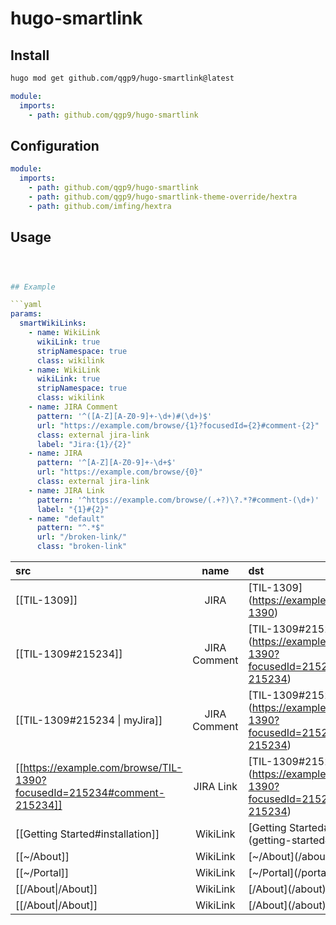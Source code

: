 # hugo-smartlink

## Install

```bash
hugo mod get github.com/qgp9/hugo-smartlink@latest
```

```yaml
module:
  imports:
    - path: github.com/qgp9/hugo-smartlink
```

## Configuration

```yaml
module:
  imports:
    - path: github.com/qgp9/hugo-smartlink
    - path: github.com/qgp9/hugo-smartlink-theme-override/hextra
    - path: github.com/imfing/hextra
```

## Usage

```yaml



## Example

```yaml
params:
  smartWikiLinks:
    - name: WikiLink
      wikiLink: true
      stripNamespace: true
      class: wikilink
    - name: WikiLink
      wikiLink: true
      stripNamespace: true
      class: wikilink
    - name: JIRA Comment
      pattern: '^([A-Z][A-Z0-9]+-\d+)#(\d+)$'
      url: "https://example.com/browse/{1}?focusedId={2}#comment-{2}"
      class: external jira-link
      label: "Jira:{1}/{2}"
    - name: JIRA
      pattern: '^[A-Z][A-Z0-9]+-\d+$'
      url: "https://example.com/browse/{0}"
      class: external jira-link
    - name: JIRA Link
      pattern: '^https://example.com/browse/(.+?)\?.*?#comment-(\d+)'
      label: "{1}#{2}"
    - name: "default"
      pattern: "^.*$"
      url: "/broken-link/"
      class: "broken-link"
```

| src | name | dst |
|:----|:----:|:----|
| [[TIL-1309]] | JIRA | \[TIL-1309](https://example.com/browser/TIL-1390) |
| [[TIL-1309#215234]] | JIRA Comment | \[TIL-1309#215234](https://example.com/browser/TIL-1390?focusedId=215234#comment-215234) |
| [[TIL-1309#215234 \| myJira]] | JIRA Comment | \[TIL-1309#215234](https://example.com/browser/TIL-1390?focusedId=215234#comment-215234) |
| [[https://example.com/browse/TIL-1390?focusedId=215234#comment-215234]] | JIRA Link | \[TIL-1309#215234](https://example.com/browser/TIL-1390?focusedId=215234#comment-215234) |
| [[Getting Started#installation]] | WikiLink | \[Getting Started#installation](getting-started#installation) |
| [[~/About]] | WikiLink | \[~/About](/about) |
| [[~/Portal]] | WikiLink | \[~/Portal](/portal) |
| [[/About\|/About]] | WikiLink | \[/About](/about) |
| [[/About\|/About]] | WikiLink | \[/About](/about) |
